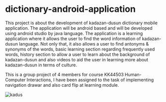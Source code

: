 # dictionary-android-application

This project is about the development of kadazan-dusun dictionary mobile application. The application will be android based and will be developed using android studio by java language. The application is a learning application where it allows the user to find the word information of kadazan-dusun language. Not only that, it also allows a user to find antonyms & synonyms of the words, basic learning section regarding frequently used words, history section to allow a user to learn about the background of kadazan-dusun and also videos to aid the user in learning more about kadazan-dusun in terms of culture.

This is a group project of 4 members for course KK44503 Human-Computer Interactions, I have been assigned to the task of implementing navigation drawar and also card flip at learning module. 


![kadus](https://user-images.githubusercontent.com/21165598/39315927-6ee695b4-49aa-11e8-8858-b4698d861924.gif)
